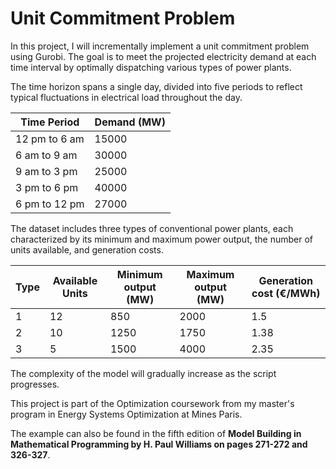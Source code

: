# Unit Commitment Problem

In this project, I will incrementally implement a unit commitment problem using Gurobi. The goal is to meet the projected electricity demand at each time interval by optimally dispatching various types of power plants.

The time horizon spans a single day, divided into five periods to reflect typical fluctuations in electrical load throughout the day.

| Time Period | Demand (MW) |
| --- | --- |
| 12 pm to 6 am | 15000 |
| 6 am to 9 am | 30000 |
| 9 am to 3 pm | 25000 |
| 3 pm to 6 pm | 40000 |
| 6 pm to 12 pm | 27000 |

The dataset includes three types of conventional power plants, each characterized by its minimum and maximum power output, the number of units available, and generation costs.


| Type | Available Units | Minimum output (MW) | Maximum output (MW) | Generation cost (€/MWh) |
| --- | --- | --- | --- | --- |
| 1 | 12 |  850 | 2000 |1.5 |
| 2 | 10 | 1250 | 1750 |1.38 |
| 3 | 5 | 1500 | 4000 |2.35 |

The complexity of the model will gradually increase as the script progresses.

This project is part of the Optimization coursework from my master's program in Energy Systems Optimization at Mines Paris.

The example can also be found in the fifth edition of **Model Building in Mathematical Programming by H. Paul Williams on pages 271-272 and 326-327**.

